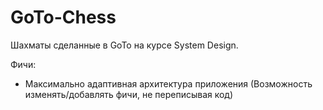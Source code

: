 # GoTo-Chess
Шахматы сделанные в GoTo на курсе System Design.

Фичи:
- Максимально адаптивная архитектура приложения (Возможность изменять/добавлять фичи, не переписывая код)
